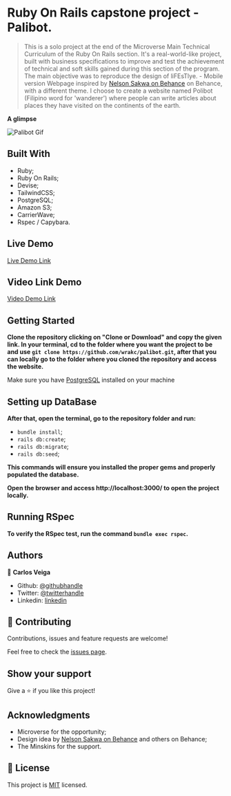 # Ruby On Rails capstone project - Palibot.

> This is a solo project at the end of the Microverse Main Technical Curriculum of the Ruby On Rails section. It's a real-world-like project, built with business specifications to improve and test the achievement of technical and soft skills gained during this section of the program. The main objective was to reproduce the design of liFEsTlye. - Mobile version Webpage inspired by [Nelson Sakwa on Behance](https://www.behance.net/sakwadesignstudio) on Behance, with a different theme. I choose to create a website named Polibot (Filipino word for 'wanderer') where people can write articles about places they have visited on the continents of the earth.

**A glimpse**

![Palibot Gif](app/assets/images/Palibot-Blog.gif)


## Built With

- Ruby;
- Ruby On Rails;
- Devise;
- TailwindCSS;
- PostgreSQL;
- Amazon S3;
- CarrierWave;
- Rspec / Capybara.

## Live Demo

[Live Demo Link](https://polibot-web.herokuapp.com/)

## Video Link Demo

[Video Demo Link](https://www.loom.com/share/e416c3ab3f8f426cbd06855469838186)

## Getting Started

**Clone the repository clicking on "Clone or Download" and copy the given link. In your terminal, cd to the folder where you want the project to be and use `git clone https://github.com/wrakc/palibot.git`, after that you can locally go to the folder where you cloned the repository and access the website.**

Make sure you have [PostgreSQL](https://www.postgresql.org/download/) installed on your machine

## Setting up DataBase

**After that, open the terminal, go to the repository folder and run:**
* `bundle install`;
* `rails db:create`;
* `rails db:migrate`;
* `rails db:seed`;

**This commands will ensure you installed the proper gems and properly populated the database.**

**Open the browser and access http://localhost:3000/ to open the project locally.**

## Running RSpec
**To verify the RSpec test, run the command `bundle exec rspec`.**


## Authors

👤 **Carlos Veiga**

- Github: [@githubhandle](https://github.com/carlosveigadev)
- Twitter: [@twitterhandle](https://twitter.com/carlosveigadev)
- Linkedin: [linkedin](https://linkedin.com/carlosveigadev)

## 🤝 Contributing

Contributions, issues and feature requests are welcome!

Feel free to check the [issues page](issues/).

## Show your support

Give a ⭐️ if you like this project!

## Acknowledgments

- Microverse for the opportunity;
- Design idea by [Nelson Sakwa on Behance](https://www.behance.net/sakwadesignstudio) and others on Behance;
- The Minskins for the support.

## 📝 License

This project is [MIT](LICENSE) licensed.
